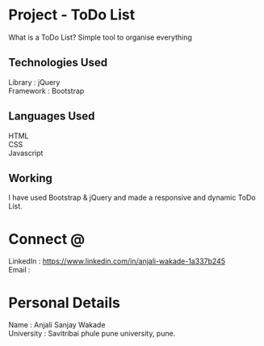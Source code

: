 # Project - ToDo List
What is a ToDo List? Simple tool to organise everything

## Technologies Used
Library : jQuery </br>
Framework : Bootstrap

## Languages Used
HTML </br>
CSS </br>
Javascript

## Working
I have used Bootstrap & jQuery and made a responsive and dynamic ToDo List.

# Connect @
LinkedIn : https://www.linkedin.com/in/anjali-wakade-1a337b245<br/>
Email : 

#  Personal Details
Name : Anjali Sanjay Wakade <br/>
University : Savitribai phule pune university, pune.


